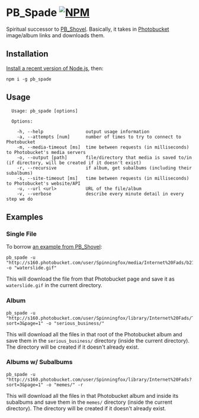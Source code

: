 # PB_Spade [![NPM](https://nodei.co/npm/pb_spade.png?compact=true)](https://www.npmjs.com/package/pb_spade)
Spiritual successor to [PB_Shovel](https://github.com/Daxda/PB_Shovel/). Basically, it takes in [Photobucket](http://photobucket.com) image/album links and downloads them.

## Installation

[Install a recent version of Node.js](https://nodejs.org/en/download/package-manager/), then:

```
npm i -g pb_spade
```

## Usage

```
  Usage: pb_spade [options]

  Options:

    -h, --help                output usage information
    -a, --attempts [num]      number of times to try to connect to Photobucket
    -m, --media-timeout [ms]  time between requests (in milliseconds) to Photobucket's media servers
    -o, --output [path]       file/directory that media is saved to/in (if directory, will be created if it doesn't exist)
    -r, --recursive           if album, get subalbums (including their subalbums)
    -s, --site-timeout [ms]   time between requests (in milliseconds) to Photobucket's website/API
    -u, --url <url>           URL of the file/album
    -v, --verbose             describe every minute detail in every step we do
```

## Examples

### Single File

To borrow [an example from PB_Shovel](https://github.com/Daxda/PB_Shovel/#example):

```
pb_spade -u "http://s160.photobucket.com/user/Spinningfox/media/Internet%20Fads/b217a64d.gif.html" -o "waterslide.gif"
```

This will download the file from that Photobucket page and save it as `waterslide.gif` in the current directory.

### Album

```
pb_spade -u "http://s160.photobucket.com/user/Spinningfox/library/Internet%20Fads/Teh%20Interwebs%2053R10U5%208U51N355?sort=3&page=1" -o "serious_business/"
```

This will download all the files in that root of the Photobucket album and save them in the `serious_business/` directory (inside the current directory). The directory will be created if it doesn't already exist.

### Albums w/ Subalbums

```
pb_spade -u "http://s160.photobucket.com/user/Spinningfox/library/Internet%20Fads?sort=3&page=1" -o "memes/" -r
```

This will download all the files in that Photobucket album and inside its subalbums and save them in the `memes/` directory (inside the current directory). The directory will be created if it doesn't already exist.

